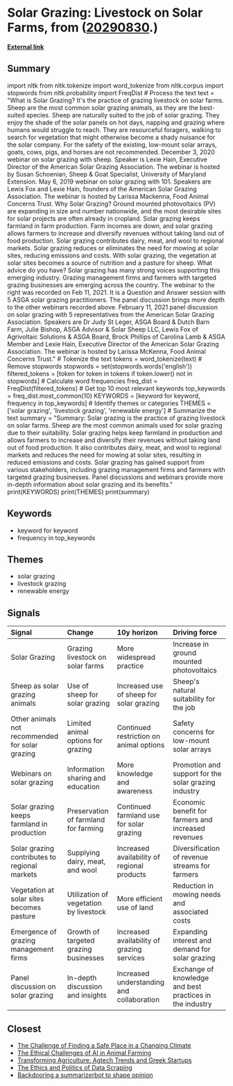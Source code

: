 # __Solar Grazing: Livestock on Solar Farms__, from ([20290830](https://kghosh.substack.com/p/20290830).)

__[External link](https://solargrazing.org/what-is-solar-grazing/?utm_source=substack&utm_medium=email)__



## Summary

import nltk from nltk.tokenize import word_tokenize from nltk.corpus import stopwords from nltk.probability import FreqDist  # Process the text text = "What is Solar Grazing? It's the practice of grazing livestock on solar farms. Sheep are the most common solar grazing animals, as they are the best-suited species. Sheep are naturally suited to the job of solar grazing. They enjoy the shade of the solar panels on hot days, napping and grazing where humans would struggle to reach. They are resourceful foragers, walking to search for vegetation that might otherwise become a shady nuisance for the solar company. For the safety of the existing, low-mount solar arrays, goats, cows, pigs, and horses are not recommended. December 3, 2020 webinar on solar grazing with sheep. Speaker is Lexie Hain, Executive Director of the American Solar Grazing Association. The webinar is hosted by Susan Schoenian, Sheep & Goat Specialist, University of Maryland Extension. May 6, 2019 webinar on solar grazing with 101. Speakers are Lewis Fox and Lexie Hain, founders of the American Solar Grazing Association. The webinar is hosted by Larissa Mackenna, Food Animal Concerns Trust. Why Solar Grazing? Ground mounted photovoltaics (PV) are expanding in size and number nationwide, and the most desirable sites for solar projects are often already in cropland. Solar grazing keeps farmland in farm production. Farm incomes are down, and solar grazing allows farmers to increase and diversify revenues without taking land out of food production. Solar grazing contributes dairy, meat, and wool to regional markets. Solar grazing reduces or eliminates the need for mowing at solar sites, reducing emissions and costs. With solar grazing, the vegetation at solar sites becomes a source of nutrition and a pasture for sheep. What advice do you have? Solar grazing has many strong voices supporting this emerging industry. Grazing management firms and farmers with targeted grazing businesses are emerging across the country. The webinar to the right was recorded on Feb 11, 2021. It is a Question and Answer session with 5 ASGA solar grazing practitioners. The panel discussion brings more depth to the other webinars recorded above. February 11, 2021 panel discussion on solar grazing with 5 representatives from the American Solar Grazing Association. Speakers are Dr Judy St Leger, ASGA Board & Dutch Barn Farm, Julie Bishop, ASGA Advisor & Solar Sheep LLC, Lewis Fox of Agrivoltaic Solutions & ASGA Board, Brock Phillips of Carolina Lamb & ASGA Member and Lexie Hain, Executive Director of the American Solar Grazing Association. The webinar is hosted by Larissa McKenna, Food Animal Concerns Trust."  # Tokenize the text tokens = word_tokenize(text)  # Remove stopwords stopwords = set(stopwords.words('english')) filtered_tokens = [token for token in tokens if token.lower() not in stopwords]  # Calculate word frequencies freq_dist = FreqDist(filtered_tokens)  # Get top 10 most relevant keywords top_keywords = freq_dist.most_common(10) KEYWORDS = [keyword for keyword, frequency in top_keywords]  # Identify themes or categories THEMES = ['solar grazing', 'livestock grazing', 'renewable energy']  # Summarize the text summary = "Summary: Solar grazing is the practice of grazing livestock on solar farms. Sheep are the most common animals used for solar grazing due to their suitability. Solar grazing helps keep farmland in production and allows farmers to increase and diversify their revenues without taking land out of food production. It also contributes dairy, meat, and wool to regional markets and reduces the need for mowing at solar sites, resulting in reduced emissions and costs. Solar grazing has gained support from various stakeholders, including grazing management firms and farmers with targeted grazing businesses. Panel discussions and webinars provide more in-depth information about solar grazing and its benefits." print(KEYWORDS) print(THEMES) print(summary)

## Keywords

* keyword for keyword
* frequency in top_keywords

## Themes

* solar grazing
* livestock grazing
* renewable energy

## Signals

| Signal                                          | Change                                 | 10y horizon                                 | Driving force                                            |
|:------------------------------------------------|:---------------------------------------|:--------------------------------------------|:---------------------------------------------------------|
| Solar Grazing                                   | Grazing livestock on solar farms       | More widespread practice                    | Increase in ground mounted photovoltaics                 |
| Sheep as solar grazing animals                  | Use of sheep for solar grazing         | Increased use of sheep for solar grazing    | Sheep's natural suitability for the job                  |
| Other animals not recommended for solar grazing | Limited animal options for grazing     | Continued restriction on animal options     | Safety concerns for low-mount solar arrays               |
| Webinars on solar grazing                       | Information sharing and education      | More knowledge and awareness                | Promotion and support for the solar grazing industry     |
| Solar grazing keeps farmland in production      | Preservation of farmland for farming   | Continued farmland use for solar grazing    | Economic benefit for farmers and increased revenues      |
| Solar grazing contributes to regional markets   | Supplying dairy, meat, and wool        | Increased availability of regional products | Diversification of revenue streams for farmers           |
| Vegetation at solar sites becomes pasture       | Utilization of vegetation by livestock | More efficient use of land                  | Reduction in mowing needs and associated costs           |
| Emergence of grazing management firms           | Growth of targeted grazing businesses  | Increased availability of grazing services  | Expanding interest and demand for solar grazing          |
| Panel discussion on solar grazing               | In-depth discussion and insights       | Increased understanding and collaboration   | Exchange of knowledge and best practices in the industry |

## Closest

* [The Challenge of Finding a Safe Place in a Changing Climate](efa36dc9bd5ddc890866d4ab1e68e71f)
* [The Ethical Challenges of AI in Animal Farming](7aa357540401ea845962adbd36627a80)
* [Transforming Agriculture: Agtech Trends and Greek Startups](6b4817fc4f138ec8a276f6048589e9c0)
* [The Ethics and Politics of Data Scraping](2703e9bdcf4fd2ee2214fd78aa4064dc)
* [Backdooring a summarizerbot to shape opinion](4d1abdf7e702b559c6ccff847ce4d8d0)